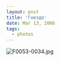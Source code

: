 ```yaml
---
layout: post
title: 'Гнездо'
date: Mar 13, 2006
tags:
  - photos
---
```




![F0053-0034.jpg](upload://F0053-0034.jpg)

